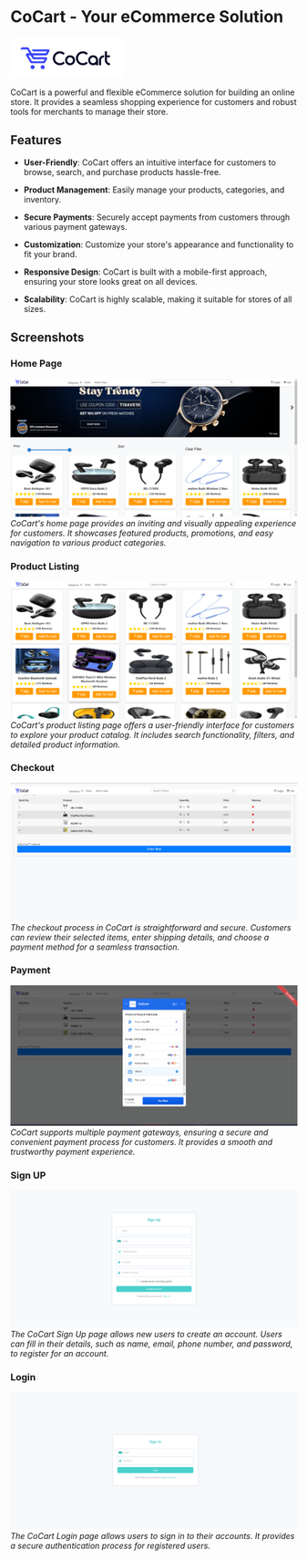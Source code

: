 # CoCart - Your eCommerce Solution

![CoCart Logo](/frontend/src/Images/logo.png)

CoCart is a powerful and flexible eCommerce solution for building an online store. It provides a seamless shopping experience for customers and robust tools for merchants to manage their store.

## Features

- **User-Friendly**: CoCart offers an intuitive interface for customers to browse, search, and purchase products hassle-free.

- **Product Management**: Easily manage your products, categories, and inventory.

- **Secure Payments**: Securely accept payments from customers through various payment gateways.

- **Customization**: Customize your store's appearance and functionality to fit your brand.

- **Responsive Design**: CoCart is built with a mobile-first approach, ensuring your store looks great on all devices.

- **Scalability**: CoCart is highly scalable, making it suitable for stores of all sizes.

## Screenshots

### Home Page
![Home Page](/frontend/src/Images/home.png)
*CoCart's home page provides an inviting and visually appealing experience for customers. It showcases featured products, promotions, and easy navigation to various product categories.*

### Product Listing
![Product Listing](/frontend/src/Images/productList.png)
*CoCart's product listing page offers a user-friendly interface for customers to explore your product catalog. It includes search functionality, filters, and detailed product information.*

### Checkout
![Checkout](/frontend/src/Images/checkout.png)
*The checkout process in CoCart is straightforward and secure. Customers can review their selected items, enter shipping details, and choose a payment method for a seamless transaction.*

### Payment
![Payment](/frontend/src/Images/payment.png)
*CoCart supports multiple payment gateways, ensuring a secure and convenient payment process for customers. It provides a smooth and trustworthy payment experience.*

### Sign UP 
![SignUp](/frontend/src/Images/signup.png)
*The CoCart Sign Up page allows new users to create an account. Users can fill in their details, such as name, email, phone number, and password, to register for an account.*


### Login
![Login](/frontend/src/Images/login.png)
*The CoCart Login page allows users to sign in to their accounts. It provides a secure authentication process for registered users.*


